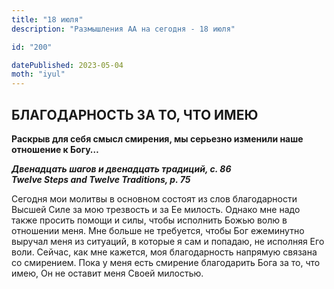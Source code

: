 ```yaml
---
title: "18 июля"
description: "Размышления АА на сегодня - 18 июля"

id: "200"

datePublished: 2023-05-04
moth: "iyul"
---
```


## БЛАГОДАРНОСТЬ ЗА ТО, ЧТО ИМЕЮ

**Раскрыв для себя смысл смирения, мы серьезно изменили наше отношение к
Богу…**

**_Двенадцать шагов и двенадцать традиций, с. 86  
Twelve Steps and Twelve Traditions, p. 75_**

Сегодня мои молитвы в основном состоят из слов благодарности Высшей Силе за
мою трезвость и за Ее милость. Однако мне надо также просить помощи и силы,
чтобы исполнить Божью волю в отношении меня. Мне больше не требуется, чтобы
Бог ежеминутно выручал меня из ситуаций, в которые я сам и попадаю, не
исполняя Его воли. Сейчас, как мне кажется, моя благодарность напрямую связана
со смирением. Пока у меня есть смирение благодарить Бога за то, что имею, Он
не оставит меня Своей милостью.
